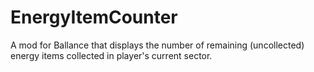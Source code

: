 # EnergyItemCounter

A mod for Ballance that displays the number of remaining (uncollected) energy items collected in player's current sector.
